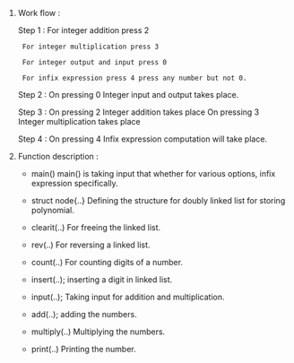 
1) Work flow : 

	Step 1 : 
		For integer addition press 2

		For integer multiplication press 3

		For integer output and input press 0

		For infix expression press 4 press any number but not 0.
	
	Step 2 :
		On pressing 0
		Integer input and output takes place.
		
	Step 3 : 
		On pressing 2
		Integer addition takes place
		On pressing 3
		Integer multiplication takes place
	
	Step 4 :
		On pressing 4
		Infix expression computation will take place.
	
	
2) Function description :

	*	main()
		main() is taking input that whether for various options, infix expression specifically.

	*	struct node{..}
		Defining the structure for doubly linked list for storing polynomial.

	*	clearit(..)
		For freeing the linked list.
	
	*	rev(..)
		For reversing a linked list.

	*	count(..)
		For counting digits of a number.

	*	insert(..);
		inserting a digit in linked list.

	*	input(..);
		Taking input for addition and multiplication.

	*	add(..);
		adding the numbers.

	*	multiply(..)
		Multiplying the numbers.

	*	print(..)
		Printing the number.

	


		
	
		

